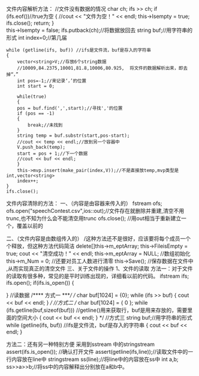 文件内容解析方法：
//文件没有数据的情况
	char ch;
	ifs >> ch;
	if (ifs.eof())//true为空
	{
		//cout << "文件为空！" << endl;
		this->Isempty = true;
		ifs.close();
		return;
	}	
	this->Isempty = false;
	ifs.putback(ch);//将数据放回去
	string buf;//用字符串的形式
    int index=0;//第几届
   
	while (getline(ifs, buf)) //ifs是文件流，buf是存入的字符串
	{
		vector<string>V;//存放6个string数据
		//10009,84.2375,10001,81.8,10006,80.925,  将文件的数据解析出来，即去掉“，”
		int pos=-1;//来记录‘，’的位置
		int start = 0;
		
		while(true)
		{ 
		pos = buf.find(',',start);//寻找','的位置
		if (pos == -1)
		{
			break;//未找到
		}
		string temp = buf.substr(start,pos-start);
		//cout << temp << endl;//放到另一个容器中
		V.push_back(temp);
		start = pos + 1;//下一个数据
	    //cout << buf << endl;
		}
		this->mvp.insert(make_pair(index,V));//不是直接放temp,mvp类型是int,vector<string>
        index++;
	}  
    ifs.close();
    
文件内容清除的方法：
一、（内容是由容器来传入的）
      fstream ofs;
      ofs.open("speechContest.csv",ios::out);//文件存在就删除并重建,清空不用trunc,也不知为什么会不能清空用trunc
	    ofs.close();                            //用out相当于重新建立一个，覆盖以前的

二、（文件内容是由数组传入的）
/这种方法还不是很好，应该要将每个成员一个个释放，但这种方法代码简洁
			delete[]this->m_eptArray;
			this->FileisEmpty = true;
			cout << "清空成功！" << endl;
			this->m_eptArray = NULL; //数组初始化
			this->m_Num = 0; //还要对员工人数进行清零
			this->Save(); //保存数据在文件中 ,从而实现真正的清空文件
三、关于文件的操作
1、文件的读取
  方法一：对于文件的读取有很多种，常见的是平时训练出现的，详细看以前的代码。
   ifstream ifs;
   ifs.open();
   if(ifs.is_open())
   {
   
   }
   //读数据
	/**** 方式一 ****/
	/*
	char buf[1024] = {0};
	while (ifs >> buf)
	{
		cout << buf << endl;
	}
	*/
	//方式二
	/*
	char buf[1024] = { 0 };
	while (ifs.getline(buf,sizeof(buf))) //getline()用来获取行，buf是用来存放的，需要里面的空间大小
	{
		cout << buf << endl;
	}
	*/
	//方式三
	string buf;//用字符串的形式
	while (getline(ifs, buf)) //ifs是文件流，buf是存入的字符串
	{
		cout << buf << endl;
	}

方法二：还有另一种特别方便 采用到sstream 中的stringstream
  assert(ifs.is_open()); //确认打开文件
  assert(getline(ifs,line));//读取文件中的一行内容放在line中
  stringstream ss(line);//将line中的内容放在ss中
  int a,b;
  ss>>a>>b;//将ss中的内容解释出分别放在a和b中。

